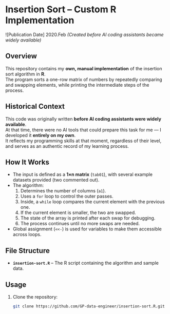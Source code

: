 # Insertion Sort – Custom R Implementation

![Publication Date] 2020.Feb
*(Created before AI coding assistants became widely available)*

## Overview
This repository contains my **own, manual implementation** of the insertion sort algorithm in **R**.  
The program sorts a one-row matrix of numbers by repeatedly comparing and swapping elements, while printing the intermediate steps of the process.

## Historical Context
This code was originally written **before AI coding assistants were widely available**.  
At that time, there were no AI tools that could prepare this task for me — I developed it **entirely on my own**.  
It reflects my programming skills at that moment, regardless of their level, and serves as an authentic record of my learning process.

## How It Works
- The input is defined as a **1×n matrix** (`tab01`), with several example datasets provided (two commented out).
- The algorithm:
  1. Determines the number of columns (`a1`).
  2. Uses a `for` loop to control the outer passes.
  3. Inside, a `while` loop compares the current element with the previous one.
  4. If the current element is smaller, the two are swapped.
  5. The state of the array is printed after each swap for debugging.
  6. The process continues until no more swaps are needed.
- Global assignment (`<<-`) is used for variables to make them accessible across loops.

## File Structure
- **`insertion-sort.R`** – The R script containing the algorithm and sample data.

## Usage
1. Clone the repository:
   ```bash
   git clone https://github.com/GP-data-engineer/insertion-sort.R.git
